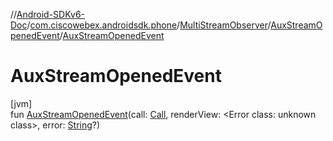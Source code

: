 //[Android-SDKv6-Doc](../../../../index.md)/[com.ciscowebex.androidsdk.phone](../../index.md)/[MultiStreamObserver](../index.md)/[AuxStreamOpenedEvent](index.md)/[AuxStreamOpenedEvent](-aux-stream-opened-event.md)

# AuxStreamOpenedEvent

[jvm]\
fun [AuxStreamOpenedEvent](-aux-stream-opened-event.md)(call: [Call](../../-call/index.md), renderView: &lt;Error class: unknown class&gt;, error: [String](https://kotlinlang.org/api/latest/jvm/stdlib/kotlin/-string/index.html)?)
